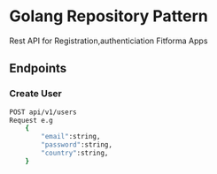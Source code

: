 # Golang Repository Pattern
Rest API for Registration,authenticiation Fitforma Apps

## Endpoints

### Create User 
```bash
POST api/v1/users
Request e.g 
    {
        "email":string,
        "password":string,
        "country":string,
    }
```

